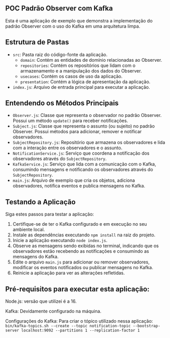 ## POC Padrão Observer com Kafka

Esta é uma aplicação de exemplo que demonstra a implementação do padrão Observer com o uso do Kafka em uma arquitetura limpa.

## Estrutura de Pastas

- `src`: Pasta raiz do código-fonte da aplicação.
  - `domain`: Contém as entidades de domínio relacionadas ao Observer.
  - `repositories`: Contém os repositórios que lidam com o armazenamento e a manipulação dos dados do Observer.
  - `usecases`: Contém os casos de uso da aplicação.
  - `presentation`: Contém a lógica de apresentação da aplicação.
- `index.js`: Arquivo de entrada principal para executar a aplicação.

## Entendendo os Métodos Principais

- `Observer.js`: Classe que representa o observador no padrão Observer. Possui um método `update()` para receber notificações.
- `Subject.js`: Classe que representa o assunto (ou sujeito) no padrão Observer. Possui métodos para adicionar, remover e notificar observadores.
- `SubjectRepository.js`: Repositório que armazena os observadores e lida com a interação entre os observadores e o assunto.
- `NotificationService.js`: Serviço que coordena a notificação dos observadores através do `SubjectRepository`.
- `KafkaService.js`: Serviço que lida com a comunicação com o Kafka, consumindo mensagens e notificando os observadores através do `SubjectRepository`.
- `main.js`: Arquivo de exemplo que cria os objetos, adiciona observadores, notifica eventos e publica mensagens no Kafka.

## Testando a Aplicação

Siga estes passos para testar a aplicação:

1. Certifique-se de ter o Kafka configurado e em execução no seu ambiente local.
2. Instale as dependências executando `npm install` na raiz do projeto.
3. Inicie a aplicação executando `node index.js`.
4. Observe as mensagens sendo exibidas no terminal, indicando que os observadores estão recebendo as notificações e consumindo as mensagens do Kafka.
5. Edite o arquivo `main.js` para adicionar ou remover observadores, modificar os eventos notificados ou publicar mensagens no Kafka.
6. Reinicie a aplicação para ver as alterações refletidas.

## Pré-requisitos para executar esta aplicação:

Node.js: versão que utilizei é a 16.

Kafka: Devidamente configurado na máquina.

Configurações do Kafka: 
Para criar o tópico utilizado nessa aplicação:
`bin/kafka-topics.sh --create --topic notification-topic --bootstrap-server localhost:9092 --partitions 1 --replication-factor 1`

 